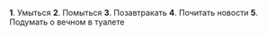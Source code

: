 **1**. Умыться
**2**. Помыться
**3**. Позавтракать
**4**. Почитать новости
**5**. Подумать о вечном в туалете
